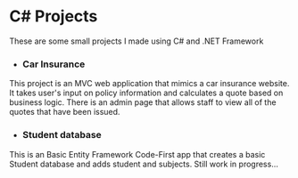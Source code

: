 # C# Projects

 These are some small projects I made using C# and .NET Framework
 
- ### Car Insurance
 
 This project is an MVC web application that mimics a car insurance website. It takes user's input
 on policy information and calculates a quote based on business logic. There is an admin page 
 that allows staff to view all of the quotes that have been issued.
 
 - ### Student database
 
 This is an Basic Entity Framework Code-First app that creates a basic Student database and adds student and subjects. 
 Still work in progress...
